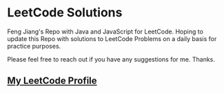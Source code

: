 # LeetCode Solutions
Feng Jiang's Repo with Java and JavaScript for LeetCode. Hoping to update this Repo with solutions to LeetCode Problems on a daily basis for practice purposes.

Please feel free to reach out if you have any suggestions for me. Thanks.

## [My LeetCode Profile](https://leetcode.com/fjiang91/)
